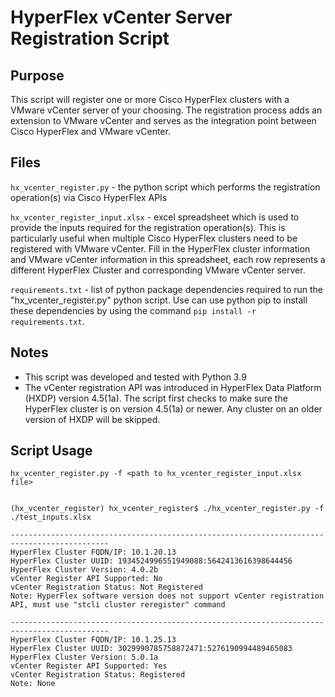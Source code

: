 # HyperFlex vCenter Server Registration Script

## Purpose
This script will register one or more Cisco HyperFlex clusters with a VMware vCenter server of your choosing. The registration process adds an extension to VMware vCenter and serves as the integration point between Cisco HyperFlex and VMware vCenter.


## Files
`hx_vcenter_register.py` - the python script which performs the registration operation(s) via Cisco HyperFlex APIs

`hx_vcenter_register_input.xlsx` - excel spreadsheet which is used to provide the inputs required for the registration operation(s). This is particularly useful when multiple Cisco 
HyperFlex clusters need to be registered with VMware vCenter. Fill in the HyperFlex cluster information and VMware vCenter information in this spreadsheet, each row represents a different HyperFlex Cluster and corresponding VMware vCenter server.

`requirements.txt` - list of python package dependencies required to run the "hx_vcenter_register.py" python script. Use can use python pip to install these dependencies by using the command `pip install -r requirements.txt`.


## Notes
- This script was developed and tested with Python 3.9
- The vCenter registration API was introduced in HyperFlex Data Platform (HXDP) version 4.5(1a). The script first checks to make sure the HyperFlex cluster is on version 4.5(1a) or newer. Any cluster on an older version of HXDP will be skipped.


## Script Usage

`hx_vcenter_register.py -f <path to hx_vcenter_register_input.xlsx file>`

```

(hx_vcenter_register) hx_vcenter_register$ ./hx_vcenter_register.py -f ./test_inputs.xlsx

--------------------------------------------------------------------------------------------
HyperFlex Cluster FQDN/IP: 10.1.20.13
HyperFlex Cluster UUID: 1934524996551949088:5642413616398644456
HyperFlex Cluster Version: 4.0.2b
vCenter Register API Supported: No
vCenter Registration Status: Not Registered
Note: HyperFlex software version does not support vCenter registration API, must use "stcli cluster reregister" command

--------------------------------------------------------------------------------------------
HyperFlex Cluster FQDN/IP: 10.1.25.13
HyperFlex Cluster UUID: 3029990785758872471:5276190994489465083
HyperFlex Cluster Version: 5.0.1a
vCenter Register API Supported: Yes
vCenter Registration Status: Registered
Note: None
```